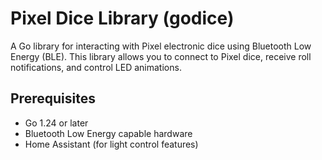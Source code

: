 # Pixel Dice Library (godice)

A Go library for interacting with Pixel electronic dice using Bluetooth Low Energy (BLE). This library allows you to
connect to Pixel dice, receive roll notifications, and control LED animations.

## Prerequisites

- Go 1.24 or later
- Bluetooth Low Energy capable hardware
- Home Assistant (for light control features)
